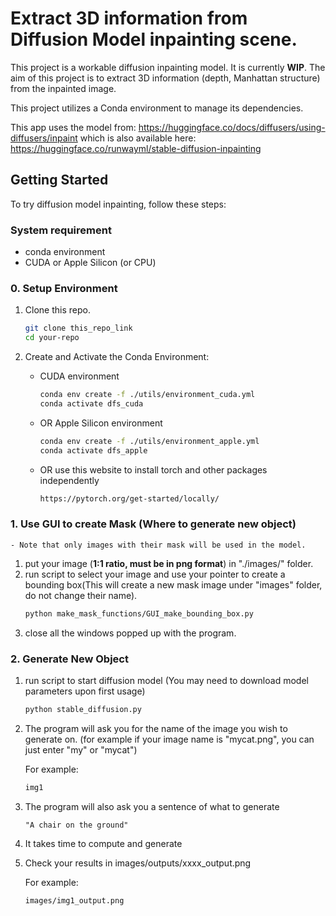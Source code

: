 # Extract 3D information from Diffusion Model inpainting scene.

This project is a workable diffusion inpainting model.
It is currently **WIP**. 
The aim of this project is to extract 3D information (depth, Manhattan structure) from the inpainted image.

This project utilizes a Conda environment to manage its dependencies.

This app uses the model from: https://huggingface.co/docs/diffusers/using-diffusers/inpaint
which is also available here: https://huggingface.co/runwayml/stable-diffusion-inpainting

## Getting Started

To try diffusion model inpainting, follow these steps:

### System requirement

- conda environment
- CUDA or Apple Silicon (or CPU)

### 0. Setup Environment

1. Clone this repo.

   ```bash
   git clone this_repo_link
   cd your-repo
   ```
2. Create and Activate the Conda Environment:

   - CUDA environment

      ```bash
      conda env create -f ./utils/environment_cuda.yml
      conda activate dfs_cuda
      ```
   - OR Apple Silicon environment

      ```bash
      conda env create -f ./utils/environment_apple.yml
      conda activate dfs_apple
      ```

   - OR use this website to install torch and other packages independently

      ```bash
      https://pytorch.org/get-started/locally/
      ```

### 1. Use GUI to create Mask (Where to generate new object)

    - Note that only images with their mask will be used in the model.

1. put your image (**1:1 ratio, must be in png format**) in "./images/" folder.
2. run script to select your image and use your pointer to create a bounding box(This will create a new mask image under "images" folder, do not change their name).
   ```bash
   python make_mask_functions/GUI_make_bounding_box.py
   ```
3. close all the windows popped up with the program.

### 2. Generate New Object

1. run script to start diffusion model (You may need to download model parameters upon first usage)

   ```bash
   python stable_diffusion.py
   ```
2. The program will ask you for the name of the image you wish to generate on. (for example if your image name is "mycat.png", you can just enter "my" or "mycat")

   For example:

   ```bash
   img1
   ```
3. The program will also ask you a sentence of what to generate

   ```
   "A chair on the ground"
   ```
4. It takes time to compute and generate
5. Check your results in images/outputs/xxxx_output.png

   For example:

   ```bash
   images/img1_output.png
   ```
